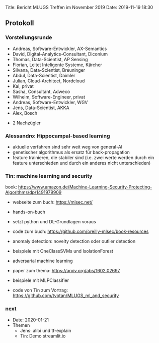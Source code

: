 Title: Bericht MLUGS Treffen im November 2019
Date: 2019-11-19 18:30

## Protokoll

### Vorstellungsrunde

- Andreas, Software-Entwickler, AX-Semantics
- David, Digital-Analytics-Consultant, Diconium
- Thomas, Data-Scientist, AP Sensing
- Florian, Leitet Inteligente Systeme, Kärcher
- Silvana, Data-Scientist, Breuninger
- Abdul, Data-Scientist, Daimler
- Julian, Cloud-Architect, Nordcloud
- Kai, privat
- Sasha, Consultant, Adweco
- Wilhelm, Software-Engineer, privat
- Andreas, Software-Entwickler, WGV
- Jens, Data-Scientist, AKKA
- Alex, Bosch

+ 2 Nachzügler

### Alessandro: Hippocampal-based learning

- aktuelle verfahren sind sehr weit weg von general-AI
- genetischer algorithmus als ersatz für back-propagation
- feature trainieren, die stabiler sind (i.e. zwei werte werden durch ein feature unterschieden und durch ein anderes nicht unterschieden)


### Tin: machine learning and security

book: <https://www.amazon.de/Machine-Learning-Security-Protecting-Algorithms/dp/1491979909>

- webseite zum buch: <https://mlsec.net/>
- hands-on-buch
- setzt python und DL-Grundlagen voraus
- code zum buch: <https://github.com/oreilly-mlsec/book-resources>

- anomaly detection: novelty detection oder outlier detection
- beispiele mit OneClassSVMs und IsolationForest

- adversarial machine learning
- paper zum thema: <https://arxiv.org/abs/1602.02697>
- beispiele mit MLPClassifier

- code von Tin zum Vortrag: <https://github.com/tvotan/MLUGS_ml_and_security>


### next

- Date: 2020-01-21
- Themen
  - Jens: alibi und tf-explain
  - Tin: Demo streamlit.io

